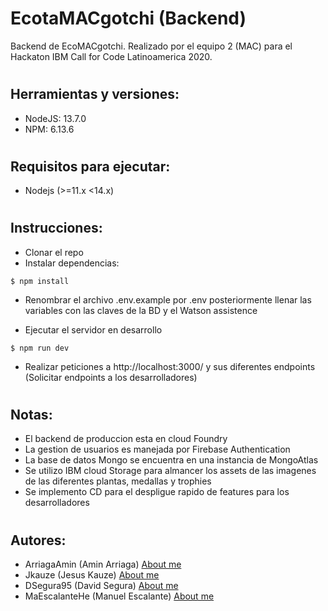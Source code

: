 # EcotaMACgotchi (Backend)
Backend de EcoMACgotchi. Realizado por el equipo 2 (MAC) para el Hackaton IBM Call for Code Latinoamerica 2020.

#
Herramientas y versiones:
---------

- NodeJS: 13.7.0
- NPM: 6.13.6

#
Requisitos para ejecutar:
---------

- Nodejs (>=11.x <14.x)
#
Instrucciones:
---------

- Clonar el repo
- Instalar dependencias:
```
$ npm install
```
- Renombrar el archivo .env.example por .env posteriormente llenar las variables con las claves de la BD y el Watson assistence


- Ejecutar el servidor en desarrollo
```
$ npm run dev
```
- Realizar peticiones a http://localhost:3000/ y sus diferentes endpoints (Solicitar endpoints a los desarrolladores)

#
Notas:
---------
- El backend de produccion esta en cloud Foundry
- La gestion de usuarios es manejada por Firebase Authentication
- La base de datos Mongo se encuentra en una instancia de MongoAtlas
- Se utilizo IBM cloud Storage para almancer los assets de las imagenes de las diferentes plantas, medallas y trophies
- Se implemento CD para el despligue rapido de features para los desarrolladores

#
Autores:
---------
- ArriagaAmin (Amin Arriaga) [About me](https://github.com/ArriagaAmin)
- Jkauze (Jesus Kauze) [About me](https://github.com/jkauze)
- DSegura95 (David Segura) [About me](https://github.com/dsegura95)
- MaEscalanteHe (Manuel Escalante) [About me](https://github.com/MaEscalanteHe)
